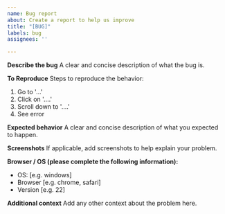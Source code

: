 ```yaml
---
name: Bug report
about: Create a report to help us improve
title: "[BUG]"
labels: bug
assignees: ''

---
```


**Describe the bug**
A clear and concise description of what the bug is.

**To Reproduce**
Steps to reproduce the behavior:
1. Go to '...'
2. Click on '....'
3. Scroll down to '....'
4. See error

**Expected behavior**
A clear and concise description of what you expected to happen.

**Screenshots**
If applicable, add screenshots to help explain your problem.

**Browser / OS (please complete the following information):**
 - OS: [e.g. windows]
 - Browser [e.g. chrome, safari]
 - Version [e.g. 22]

**Additional context**
Add any other context about the problem here.

